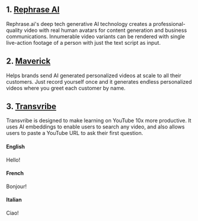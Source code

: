 ## 1. [Rephrase AI](https://www.rephrase.ai/)
Rephrase.ai's deep tech generative AI technology creates a professional-quality video with real human avatars for content generation and business communications. Innumerable video variants can be rendered with single live-action footage of a person with just the text script as input.

## 2. [Maverick](https://www.trymaverick.com/)
Helps brands send AI generated personalized videos at scale to all their customers. Just record yourself once and it generates endless personalized videos where you greet each customer by name.

## 3. [Transvribe](https://www.transvribe.com/)
Transvribe is designed to make learning on YouTube 10x more productive. It uses AI embeddings to enable users to search any video, and also allows users to paste a YouTube URL to ask their first question.

<!-- tabs:start -->

#### **English**

Hello!

#### **French**

Bonjour!

#### **Italian**

Ciao!

<!-- tabs:end -->
